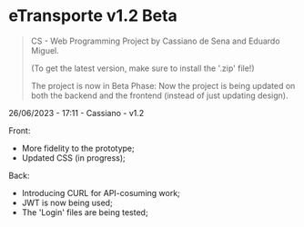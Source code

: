 # eTransporte v1.2 Beta

>CS - Web Programming Project by Cassiano de Sena and Eduardo Miguel.
>
>(To get the latest version, make sure to install the '.zip' file!)
>
>The project is now in Beta Phase:
>Now the project is being updated on both the backend and the frontend (instead of just updating design).


26/06/2023 - 17:11 - Cassiano - v1.2


Front:
- More fidelity to the prototype;
- Updated CSS (in progress);

Back:
- Introducing CURL for API-cosuming work;
- JWT is now being used;
- The 'Login' files are being tested;
